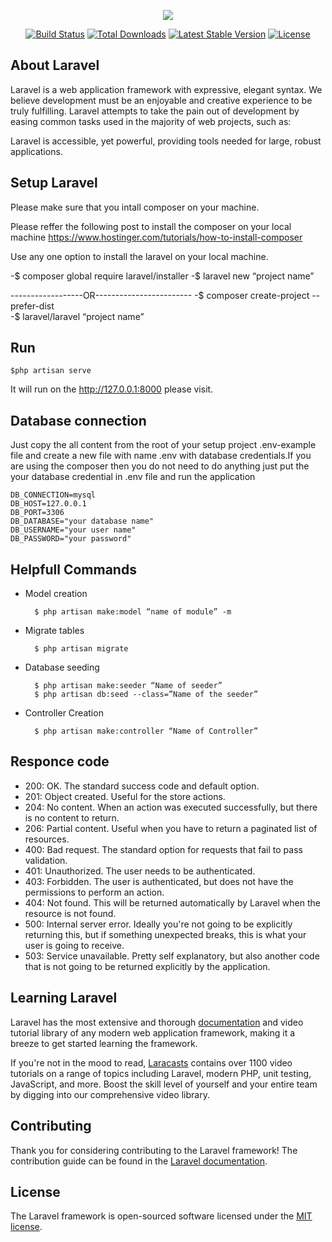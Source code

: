 <p align="center"><img src="https://laravel.com/assets/img/components/logo-laravel.svg"></p>

<p align="center">
<a href="https://travis-ci.org/laravel/framework"><img src="https://travis-ci.org/laravel/framework.svg" alt="Build Status"></a>
<a href="https://packagist.org/packages/laravel/framework"><img src="https://poser.pugx.org/laravel/framework/d/total.svg" alt="Total Downloads"></a>
<a href="https://packagist.org/packages/laravel/framework"><img src="https://poser.pugx.org/laravel/framework/v/stable.svg" alt="Latest Stable Version"></a>
<a href="https://packagist.org/packages/laravel/framework"><img src="https://poser.pugx.org/laravel/framework/license.svg" alt="License"></a>
</p>

## About Laravel

Laravel is a web application framework with expressive, elegant syntax. We believe development must be an enjoyable and creative experience to be truly fulfilling. Laravel attempts to take the pain out of development by easing common tasks used in the majority of web projects, such as:

Laravel is accessible, yet powerful, providing tools needed for large, robust applications.

## Setup Laravel

 Please make sure that you intall composer on your machine.
 
 Please reffer the following post to install the composer on your local machine 
 https://www.hostinger.com/tutorials/how-to-install-composer
 
 Use any one option to install the laravel on your local machine.
 
-$ composer global require laravel/installer
-$ laravel new “project name”

------------------OR------------------------
-$ composer create-project --prefer-dist 						 
-$ laravel/laravel “project name”

## Run 
	$php artisan serve

It will run on the http://127.0.0.1:8000 please visit.

## Database connection

Just copy the all content from the root of your setup project .env-example file and create a new file with name .env with database credentials.If you are using the composer then you do not need to do anything just put the your database credential in .env file and run the application

	DB_CONNECTION=mysql
	DB_HOST=127.0.0.1
	DB_PORT=3306
	DB_DATABASE="your database name"
	DB_USERNAME="your user name"
	DB_PASSWORD="your password"

## Helpfull Commands

- Model creation
		
		$ php artisan make:model “name of module” -m

- Migrate tables 

		$ php artisan migrate

- Database seeding 

		$ php artisan make:seeder “Name of seeder”
		$ php artisan db:seed --class=”Name of the seeder”

- Controller Creation

		$ php artisan make:controller “Name of Controller”

## Responce code

- 200: OK. The standard success code and default option. 
- 201: Object created. Useful for the store actions. 
- 204: No content. When an action was executed successfully, but there is no content to return. 
- 206: Partial content. Useful when you have to return a paginated list of resources. 
- 400: Bad request. The standard option for requests that fail to pass validation. 
- 401: Unauthorized. The user needs to be authenticated. 
- 403: Forbidden. The user is authenticated, but does not have the permissions to perform an action. 
- 404: Not found. This will be returned automatically by Laravel when the resource is not found. 
- 500: Internal server error. Ideally you're not going to be explicitly returning this, but if something unexpected breaks,
   this is what your user is going to receive. 
- 503: Service unavailable. Pretty self explanatory, but also another code that is not going to be returned explicitly by the
  application. 

## Learning Laravel

Laravel has the most extensive and thorough [documentation](https://laravel.com/docs) and video tutorial library of any modern web application framework, making it a breeze to get started learning the framework.

If you're not in the mood to read, [Laracasts](https://laracasts.com) contains over 1100 video tutorials on a range of topics including Laravel, modern PHP, unit testing, JavaScript, and more. Boost the skill level of yourself and your entire team by digging into our comprehensive video library.


## Contributing

Thank you for considering contributing to the Laravel framework! The contribution guide can be found in the [Laravel documentation](https://laravel.com/docs/contributions).


## License

The Laravel framework is open-sourced software licensed under the [MIT license](https://opensource.org/licenses/MIT).
